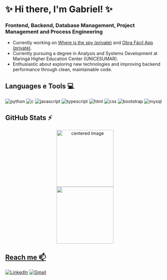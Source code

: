 # ✨ Hi there, I'm Gabriel! ✨
### Frontend, Backend, Database Management, Project Management and Process Engineering

- Currently working on [Where is the spy (private)](https://github.com/SoftKoe-Games) and [Obra Fácil App (private)](https://github.com/ObraFacilBR).
- Currently pursuing a degree in Analysis and Systems Development at Maringá Higher Education Center (UNICESUMAR).
- Enthusiastic about exploring new technologies and improving backend performance through clean, maintainable code.

## Languages e Tools 💻
<div style="display: inline">
  <img align="center" alt="python" src="https://img.shields.io/badge/Python-3776AB?style=for-the-badge&logo=python&logoColor=white" />
  <img align="center" alt="c" src="https://img.shields.io/badge/C-00599C?style=for-the-badge&logo=c&logoColor=white" />
  <img align="center" alt="javascript" src="https://img.shields.io/badge/JavaScript-F0DB4F?style=for-the-badge&logo=javascript&logoColor=232422" />
  <img align="center" alt="typescript" src="https://img.shields.io/badge/TypeScript-007acc?style=for-the-badge&logo=typescript&logoColor=white" />
  <img align="center" alt="html" src="https://img.shields.io/badge/HTML-F37626?style=for-the-badge&logo=html5&logoColor=white" />
  <img align="center" alt="css" src="https://img.shields.io/badge/Css-2C2D72?style=for-the-badge&logo=css3&logoColor=white" />
  <img align="center" alt="bootstrap" src="https://img.shields.io/badge/Bootstrap-59287A?style=for-the-badge&logo=bootstrap&logoColor=white" />
  <img align="center" alt="mysql" src="https://img.shields.io/badge/MySQL-005C84?style=for-the-badge&logo=mysql&logoColor=white" />
</div><br/>

## GitHub Stats ⚡
<div>
  <a href="https://github.com/gabecmelo">
  <center>
    <img height="180em" src="https://github-readme-stats.vercel.app/api?username=gabecmelo&show_icons=true&theme=radical&include_all_commits=true&count_private=true" alt="centered image">
  </center>
  <center>  
    <img height="180em" src="https://github-readme-stats.vercel.app/api/top-langs/?username=gabecmelo&layout=compact&langs_count=7&theme=radical"/> 
  </center>
</div>

## Reach me 📫
[![LinkedIn](https://img.shields.io/badge/LinkedIn-0077B5?style=for-the-badge&logo=linkedin&logoColor=white)](https://www.linkedin.com/in/gabrielc-melo/)
[![Gmail](https://img.shields.io/badge/-contatogabemelo@gmail.com-D14836?style=for-the-badge&logo=gmail&logoColor=white&link=mailto:contatogabemelo@gmail.com)](mailto:contatogabemelo@gmail.com)
  
<!--
**Gabecmelo/Gabecmelo** is a ✨ _special_ ✨ repository because its `README.md` (this file) appears on your GitHub profile.

Here are some ideas to get you started:

- 🔭 I’m currently working on ...
- 🌱 I’m currently learning ...
- 👯 I’m looking to collaborate on ...
- 🤔 I’m looking for help with ...
- 💬 Ask me about ...
- 📫 How to reach me: ...
- 😄 Pronouns: ...
- ⚡ Fun fact: ...
-->

